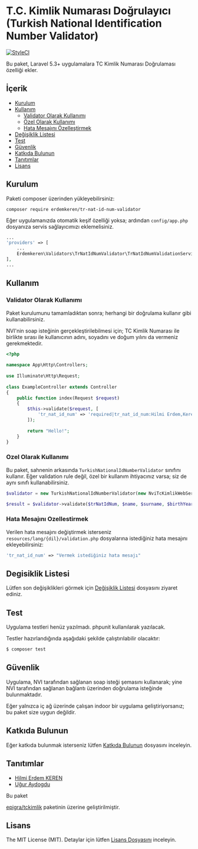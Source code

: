 # T.C. Kimlik Numarası Doğrulayıcı (Turkish National Identification Number Validator)

[![StyleCI](https://styleci.io/repos/114738239/shield?branch=master)](https://styleci.io/repos/114738239)

Bu paket, Laravel 5.3+ uygulamalara TC Kimlik Numarası Doğrulaması özelliği ekler. 

## İçerik

- [Kurulum](#kurulum)
- [Kullanım](#kullanım)
    - [Validator Olarak Kullanımı](#validator-olarak-kullanımı)
    - [Özel Olarak Kullanımı](#ozel-olarak-kullanımı)
    - [Hata Mesajını Özelleştirmek](#hata-mesajını-ozellestirmek)
- [Değişiklik Listesi](#degisiklik-listesi)
- [Test](#test)
- [Güvenlik](#guvenlik)
- [Katkıda Bulunun](#katkıda-bulunun)
- [Tanıtımlar](#tanıtımlar)
- [Lisans](#lisans)

## Kurulum

Paketi composer üzerinden yükleyebilirsiniz:

```
composer require erdemkeren/tr-nat-id-num-validator
````

Eğer uygulamanızda otomatik keşif özelliği yoksa; 
ardından `config/app.php` dosyanıza servis sağlayıcımızı eklemelisiniz.

```php
...
'providers' => [
    ...
    Erdemkeren\Validators\TrNatIdNumValidator\TrNatIdNumValidationServiceProvider::class,
],
...
```

## Kullanım

### Validator Olarak Kullanımı

Paket kurulumunu tamamladıktan sonra; herhangi bir doğrulama kullanır gibi kullanabilirsiniz.

NVI'nin soap isteğinin gerçekleştirilebilmesi için; TC Kimlik Numarası ile birlikte sırası ile
kullanıcının adını, soyadını ve doğum yılını da vermeniz gerekmektedir.

```php
<?php
 
namespace App\Http\Controllers;
 
use Illuminate\Http\Request;
 
class ExampleController extends Controller
{
    public function index(Request $request)
    {
        $this->validate($request, [
            'tr_nat_id_num' => 'required|tr_nat_id_num:Hilmi Erdem,Keren,1990'
        ]);
 
        return "Hello!";
    }
}
```

### Ozel Olarak Kullanımı

Bu paket, sahnenin arkasında `TurkishNationalIdNumberValidator` sınıfını kullanır.
Eğer validation rule değil, özel bir kullanım ihtiyacınız varsa; siz de aynı sınıfı kullanabilirsiniz. 

```php
$validator = new TurkishNationalIdNumberValidator(new NviTcKimlikWebServiceRequest());

$result = $validator->validate($trNatIdNum, $name, $surname, $birthYear);
```

### Hata Mesajını Ozellestirmek

Verilen hata mesajını değiştirmek isterseniz 
`resources/lang/{dil}/validation.php`
dosyalarına istediğiniz hata mesajını ekleyebilirsiniz:

```php
'tr_nat_id_num' => "Vermek istediğiniz hata mesajı"
```

## Degisiklik Listesi

Lütfen son değişiklikleri görmek için [Değişiklik Listesi](CHANGELOG.md) dosyasını ziyaret ediniz.

## Test

Uygulama testleri henüz yazılmadı. phpunit kullanılarak yazılacak.

Testler hazırlandığında aşağıdaki şekilde çalıştırılabilir olacaktır:

``` bash
$ composer test
```

## Güvenlik

Uygulama, NVI tarafından sağlanan soap isteği şemasını kullanarak; 
yine NVI tarafından sağlanan bağlantı üzerinden doğrulama isteğinde bulunmaktadır.

Eğer yalnızca iç ağ üzerinde çalışan indoor bir uygulama geliştiriyorsanız; bu paket size uygun değildir.

## Katkıda Bulunun

Eğer katkıda bulunmak isterseniz lütfen [Katkıda Bulunun](CONTRIBUTING.md) dosyasını inceleyin.

## Tanıtımlar

- [Hilmi Erdem KEREN](https://github.com/erdemkeren)
- [Uğur Aydogdu](https://github.com/jnbn)

Bu paket

[epigra/tckimlik](https://github.com/epigra/tckimlik) paketinin üzerine geliştirilmiştir.

## Lisans

The MIT License (MIT). Detaylar için lütfen [Lisans Dosyasını](LICENSE.md) inceleyin.
